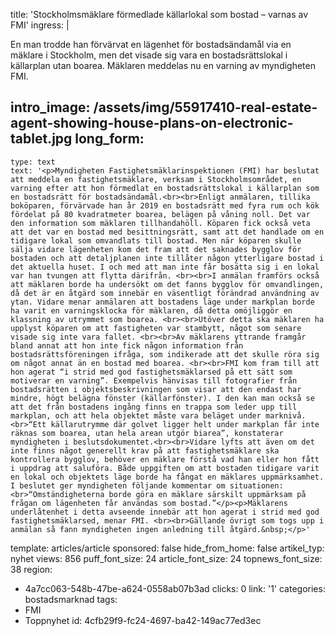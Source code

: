 title: 'Stockholmsmäklare förmedlade källarlokal som bostad – varnas av FMI'
ingress: |
  <p>En man trodde han förvärvat en lägenhet för bostadsändamål via en mäklare i Stockholm, men det visade sig vara en bostadsrättslokal i källarplan utan boarea. Mäklaren meddelas nu en varning av myndigheten FMI.
  </p>
  
intro_image: /assets/img/55917410-real-estate-agent-showing-house-plans-on-electronic-tablet.jpg
long_form:
  -
    type: text
    text: '<p>Myndigheten Fastighetsmäklarinspektionen (FMI) har beslutat att meddela en fastighetsmäklare, verksam i Stockholmsområdet, en varning efter att hon förmedlat en bostadsrättslokal i källarplan som en bostadsrätt för bostadsändamål.<br><br>Enligt anmälaren, tillika boköparen, förvärvade han år 2019 en bostadsrätt med fyra rum och kök fördelat på 80 kvadratmeter boarea, belägen på våning noll. Det var den information som mäklaren tillhandahöll. Köparen fick också veta att det var en bostad med besittningsrätt, samt att det handlade om en tidigare lokal som omvandlats till bostad. Men när köparen skulle sälja vidare lägenheten kom det fram att det saknades bygglov för bostaden och att detaljplanen inte tillåter någon ytterligare bostad i det aktuella huset. I och med att man inte får bosätta sig i en lokal var han tvungen att flytta därifrån. <br><br>I anmälan framförs också att mäklaren borde ha undersökt om det fanns bygglov för omvandlingen, då det är en åtgärd som innebär en väsentligt förändrad användning av ytan. Vidare menar anmälaren att bostadens läge under markplan borde ha varit en varningsklocka för mäklaren, då detta omöjliggör en klassning av utrymmet som boarea. <br><br>Utöver detta ska mäklaren ha upplyst köparen om att fastigheten var stambytt, något som senare visade sig inte vara fallet. <br><br>Av mäklarens yttrande framgår bland annat att hon inte fick någon information från bostadsrättsföreningen ifråga, som indikerade att det skulle röra sig om något annat än en bostad med boarea. <br><br>FMI kom fram till att hon agerat “i strid med god fastighetsmäklarsed på ett sätt som motiverar en varning”. Exempelvis hänvisas till fotografier från bostadsrätten i objektsbeskrivningen som visar att den endast har mindre, högt belägna fönster (källarfönster). I den kan man också se att det från bostadens ingång finns en trappa som leder upp till markplan, och att hela objektet måste vara beläget under marknivå.<br>“Ett källarutrymme där golvet ligger helt under markplan får inte räknas som boarea, utan hela arean utgör biarea”, konstaterar myndigheten i beslutsdokumentet.<br><br>Vidare lyfts att även om det inte finns något generellt krav på att fastighetsmäklare ska kontrollera bygglov, behöver en mäklare förstå vad han eller hon fått i uppdrag att saluföra. Både uppgiften om att bostaden tidigare varit en lokal och objektets läge borde ha fångat en mäklares uppmärksamhet. I beslutet ger myndigheten följande kommentar om situationen:<br>“Omständigheterna borde göra en mäklare särskilt uppmärksam på frågan om lägenheten får användas som bostad.”</p><p>Mäklarens underlåtenhet i detta avseende innebär att hon agerat i strid med god fastighetsmäklarsed, menar FMI. <br><br>Gällande övrigt som togs upp i anmälan så fann myndigheten ingen anledning till åtgärd.&nbsp;</p>'
template: articles/article
sponsored: false
hide_from_home: false
artikel_typ: nyhet
views: 856
puff_font_size: 24
article_font_size: 24
topnews_font_size: 38
region:
  - 4a7cc063-548b-47be-a624-0558ab07b3ad
clicks: 0
link: '1'
categories: bostadsmarknad
tags:
  - FMI
  - Toppnyhet
id: 4cfb29f9-fc24-4697-ba42-149ac77ed3ec
